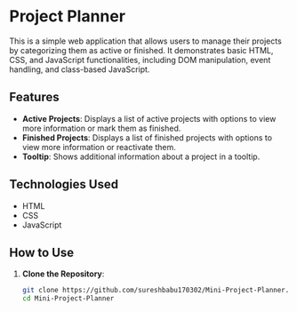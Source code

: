 # Project Planner

This is a simple web application that allows users to manage their projects by categorizing them as active or finished. It demonstrates basic HTML, CSS, and JavaScript functionalities, including DOM manipulation, event handling, and class-based JavaScript.

## Features

- **Active Projects**: Displays a list of active projects with options to view more information or mark them as finished.
- **Finished Projects**: Displays a list of finished projects with options to view more information or reactivate them.
- **Tooltip**: Shows additional information about a project in a tooltip.

## Technologies Used

- HTML
- CSS
- JavaScript

## How to Use

1. **Clone the Repository**:
   ```bash
   git clone https://github.com/sureshbabu170302/Mini-Project-Planner.git
   cd Mini-Project-Planner
